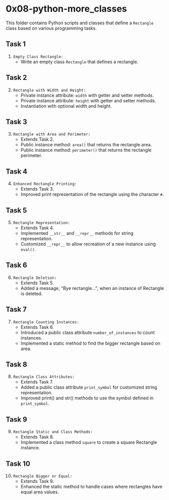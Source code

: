 # 0x08-python-more_classes

This folder contains Python scripts and classes that define a `Rectangle` class based on various programming tasks.

## Task 1

1. `Empty Class Rectangle:`
   - Write an empty class `Rectangle` that defines a rectangle.

## Task 2

2. `Rectangle with Width and Height:`
   - Private instance attribute: `width` with getter and setter methods.
   - Private instance attribute: `height` with getter and setter methods.
   - Instantiation with optional width and height.

## Task 3

3. `Rectangle with Area and Perimeter:`
   - Extends Task 2.
   - Public instance method: `area()` that returns the rectangle area.
   - Public instance method: `perimeter()` that returns the rectangle perimeter.

## Task 4

4. `Enhanced Rectangle Printing:`
   - Extends Task 3.
   - Improved print representation of the rectangle using the character `#`.

## Task 5

5. `Rectangle Representation:`
   - Extends Task 4.
   - Implemented `__str__` and `__repr__` methods for string representation.
   - Customized `__repr__` to allow recreation of a new instance using `eval()`.

## Task 6

6. `Rectangle Deletion:`
   - Extends Task 5.
   - Added a message, "Bye rectangle...", when an instance of Rectangle is deleted.

## Task 7

7. `Rectangle Counting Instances:`
   - Extends Task 6.
   - Introduced a public class attribute `number_of_instances` to count instances.
   - Implemented a static method to find the bigger rectangle based on area.

## Task 8

8. `Rectangle Class Attributes:`
   - Extends Task 7.
   - Added a public class attribute `print_symbol` for customized string representation.
   - Improved print() and str() methods to use the symbol defined in `print_symbol`.

## Task 9

9. `Rectangle Static and Class Methods:`
   - Extends Task 8.
   - Implemented a class method `square` to create a square Rectangle instance.

## Task 10

10. `Rectangle Bigger or Equal:`
    - Extends Task 9.
    - Enhanced the static method to handle cases where rectangles have equal area values.
